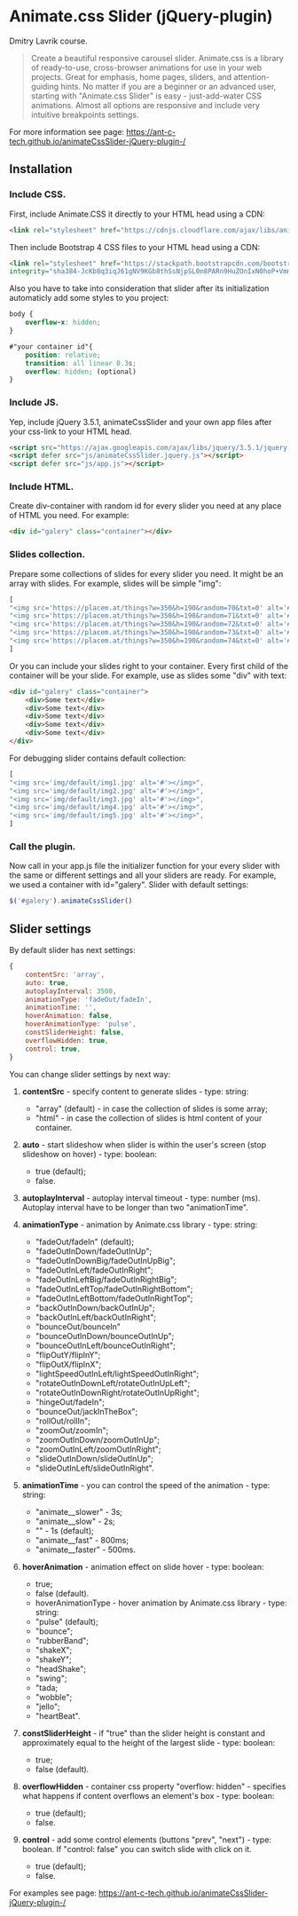 # Animate.css Slider (jQuery-plugin)
Dmitry Lavrik course.

> Create a beautiful responsive carousel slider.
> Animate.css is a library of ready-to-use, cross-browser animations for use in your web projects. Great for emphasis, home pages, sliders, and attention-guiding hints.
> No matter if you are a beginner or an advanced user, starting with "Animate.css Slider" is easy - just-add-water CSS animations.
> Almost all options are responsive and include very intuitive breakpoints settings.


For more information see page: https://ant-c-tech.github.io/animateCssSlider-jQuery-plugin-/

Installation
-----------------------------------

### Include CSS.
First, include Animate.CSS it directly to your HTML head using a CDN:
```html
<link rel="stylesheet" href="https://cdnjs.cloudflare.com/ajax/libs/animate.css/4.1.1/animate.min.css>
```

Then include Bootstrap 4 CSS files to your HTML head using a CDN:
```html
<link rel="stylesheet" href="https://stackpath.bootstrapcdn.com/bootstrap/4.5.2/css/bootstrap.min.css"
integrity="sha384-JcKb8q3iqJ61gNV9KGb8thSsNjpSL0n8PARn9HuZOnIxN0hoP+VmmDGMN5t9UJ0Z" crossorigin="anonymous">
```

Also you have to take into consideration that slider after its initialization automaticly add some styles to you project:
```css
body {
    overflow-x: hidden;
}

#"your container id"{
    position: relative;
    transition: all linear 0.3s;
    overflow: hidden; (optional)
}
```

### Include JS.

Yep, include jQuery 3.5.1, animateCssSlider and your own app files after your css-link to your HTML head.
```html
<script src="https://ajax.googleapis.com/ajax/libs/jquery/3.5.1/jquery.min.js"></script>
<script defer src="js/animateCssSlider.jquery.js"></script>
<script defer src="js/app.js"></script>
```

### Include HTML.

Create div-container with random id for every slider you need at any place of HTML you need.
For example:
```html
<div id="galery" class="container"></div>
```

### Slides collection.

Prepare some collections of slides for every slider you need. It might be an array with slides. For example, slides will be simple "img":
```js
[
"<img src='https://placem.at/things?w=350&h=190&random=70&txt=0' alt='#'></img>",
"<img src='https://placem.at/things?w=350&h=190&random=71&txt=0' alt='#'></img>",
"<img src='https://placem.at/things?w=350&h=190&random=72&txt=0' alt='#'></img>",
"<img src='https://placem.at/things?w=350&h=190&random=73&txt=0' alt='#'></img>",
"<img src='https://placem.at/things?w=350&h=190&random=74&txt=0' alt='#'></img>",
]
```
Or you can include your slides right to your container. Every first child of the container will be your slide. For example, use as slides some "div" with text:
```html
<div id="galery" class="container">
    <div>Some text</div>
    <div>Some text</div>
    <div>Some text</div>
    <div>Some text</div>
    <div>Some text</div>
</div>
```

For debugging slider contains default collection:
```js
[
"<img src='img/default/img1.jpg' alt='#'></img>",
"<img src='img/default/img2.jpg' alt='#'></img>",
"<img src='img/default/img3.jpg' alt='#'></img>",
"<img src='img/default/img4.jpg' alt='#'></img>",
"<img src='img/default/img5.jpg' alt='#'></img>",
]
```

### Call the plugin.

Now call in your app.js file the initializer function for your every slider with the same or different settings and all your sliders are ready. For example, we used a container with id="galery". Slider with default settings:
```js
$('#galery').animateCssSlider()
```

Slider settings
-----------------------------------

By default slider has next settings:
```js
{
    contentSrc: 'array',
    auto: true,
    autoplayInterval: 3500,
    animationType: 'fadeOut/fadeIn',
    animationTime: '',
    hoverAnimation: false,
    hoverAnimationType: 'pulse',
    constSliderHeight: false,
    overflowHidden: true,
    control: true,
}
```

You can change slider settings by next way:

1. **contentSrc** - specify content to generate slides - type: string:
    * "array" (default) - in case the collection of slides is some array;
    * "html" - in case the collection of slides is html content of your container.

2. **auto** - start slideshow when slider is within the user's screen (stop slideshow on hover) - type: boolean:
    * true (default);
    * false.

3. **autoplayInterval** - autoplay interval timeout - type: number (ms).
Autoplay interval have to be longer than two "animationTime".

4. **animationType** - animation by Animate.css library - type: string:
    * "fadeOut/fadeIn" (default);
    * "fadeOutInDown/fadeOutInUp";
    * "fadeOutInDownBig/fadeOutInUpBig";
    * "fadeOutInLeft/fadeOutInRight";
    * "fadeOutInLeftBig/fadeOutInRightBig";
    * "fadeOutInLeftTop/fadeOutInRightBottom";
    * "fadeOutInLeftBottom/fadeOutInRightTop";
    * "backOutInDown/backOutInUp";
    * "backOutInLeft/backOutInRight";
    * "bounceOut/bounceIn"
    * "bounceOutInDown/bounceOutInUp";
    * "bounceOutInLeft/bounceOutInRight";
    * "flipOutY/flipInY";
    * "flipOutX/flipInX";
    * "lightSpeedOutInLeft/lightSpeedOutInRight";
    * "rotateOutInDownLeft/rotateOutInUpLeft";
    * "rotateOutInDownRight/rotateOutInUpRight";
    * "hingeOut/fadeIn";
    * "bounceOut/jackInTheBox";
    * "rollOut/rollIn";
    * "zoomOut/zoomIn";
    * "zoomOutInDown/zoomOutInUp";
    * "zoomOutInLeft/zoomOutInRight";
    * "slideOutInDown/slideOutInUp";
    * "slideOutInLeft/slideOutInRight".

5. **animationTime** - you can control the speed of the animation - type: string:
    * "animate__slower" - 3s;
    * "animate__slow" - 2s;
    * "" - 1s (default);
    * "animate__fast" - 800ms;
    * "animate__faster" - 500ms.

6. **hoverAnimation** - animation effect on slide hover - type: boolean:
    * true;
    * false (default).
    * hoverAnimationType - hover animation by Animate.css library - type: string:
    * "pulse" (default);
    * "bounce";
    * "rubberBand";
    * "shakeX";
    * "shakeY";
    * "headShake";
    * "swing";
    * "tada;
    * "wobble";
    * "jello";
    * "heartBeat".

7. **constSliderHeight** - if "true" than the slider height is constant and approximately equal to the height of the largest slide - type: boolean:
    * true;
    * false (default).

8. **overflowHidden** - container css property "overflow: hidden" - specifies what happens if content overflows an element's box - type: boolean:
    * true (default);
    * false.

9. **control** - add some control elements (buttons "prev", "next") - type: boolean.
If "control: false" you can switch slide with click on it.
    * true (default);
    * false.
    
For examples see page: https://ant-c-tech.github.io/animateCssSlider-jQuery-plugin-/
